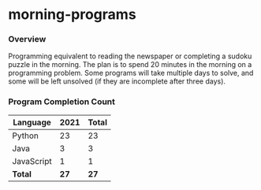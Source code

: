 # morning-programs

### Overview

Programming equivalent to reading the newspaper or completing a sudoku puzzle in the morning.  The plan is to spend 20 
minutes in the morning on a programming problem.  Some programs will take multiple days to solve, and some will be left 
unsolved (if they are incomplete after three days).

### Program Completion Count

| Language     | 2021   | Total  |
|--------------|--------|--------|
| Python       | 23     | 23     |
| Java         | 3      | 3      |
| JavaScript   | 1      | 1      |
| **Total**    | **27** | **27** |
